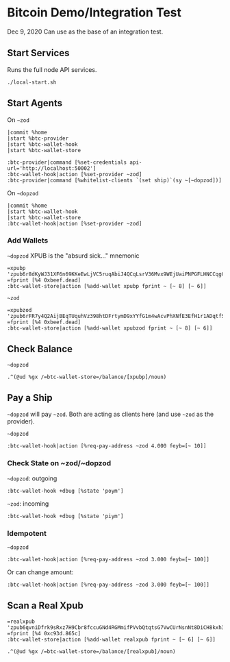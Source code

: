# Bitcoin Demo/Integration Test
Dec 9, 2020
Can use as the base of an integration test.

## Start Services
Runs the full node API services.
```
./local-start.sh
```

## Start Agents
On `~zod`
```
|commit %home
|start %btc-provider
|start %btc-wallet-hook
|start %btc-wallet-store

:btc-provider|command [%set-credentials api-url='http://localhost:50002']
:btc-wallet-hook|action [%set-provider ~zod]
:btc-provider|command [%whitelist-clients `(set ship)`(sy ~[~dopzod])]
```

On `~dopzod`
```
|commit %home
|start %btc-wallet-hook
|start %btc-wallet-store
:btc-wallet-hook|action [%set-provider ~zod]
```

### Add Wallets
`~dopzod`
XPUB is the "absurd sick..." mnemonic
```
=xpubp 'zpub6r8dKyWJ31XF6n69KKeEwLjVC5ruqAbiJ4QCqLsrV36Mvx9WEjUaiPNPGFLHNCCqgCdy6iZC8ZgHsm6a1AUTVBMVbKGemNcWFcwBGSjJKbD'
=fprint [%4 0xbeef.dead]
:btc-wallet-store|action [%add-wallet xpubp fprint ~ [~ 8] [~ 6]]
```

`~zod`
```
=xpubzod 'zpub6rFR7y4Q2AijBEqTUquhVz398htDFrtymD9xYYfG1m4wAcvPhXNfE3EfH1r1ADqtfSdVCToUG868RvUUkgDKf31mGDtKsAYz2oz2AGutZYs'
=fprint [%4 0xbeef.dead]
:btc-wallet-store|action [%add-wallet xpubzod fprint ~ [~ 8] [~ 6]]
```

## Check Balance
`~dopzod`
```
.^(@ud %gx /=btc-wallet-store=/balance/[xpubp]/noun)
```

## Pay a Ship
`~dopzod` will pay `~zod`. Both are acting as clients here (and use `~zod` as the provider).

`~dopzod`
```
:btc-wallet-hook|action [%req-pay-address ~zod 4.000 feyb=[~ 10]]
```

### Check State on ~zod/~dopzod
`~dopzod`: outgoing
```
:btc-wallet-hook +dbug [%state 'poym']
```

`~zod`: incoming
```
:btc-wallet-hook +dbug [%state 'piym']
```

### Idempotent
`~dopzod`
```
:btc-wallet-hook|action [%req-pay-address ~zod 3.000 feyb=[~ 100]]
```
Or can change amount:
```
:btc-wallet-hook|action [%req-pay-address ~zod 3.000 feyb=[~ 100]]
```


## Scan a Real Xpub
```
=realxpub 'zpub6qvniDfrk9sRxz7H9Cbr8fccuGNd4RGMmifPVvbQtqtsG7VwCUrNsnNt8DiCH8kxh3vsDuJkfNqZQspVq2xEbE64fgXT5hVJiD8WkRhvuJc'
=fprint [%4 0xc93d.865c]
:btc-wallet-store|action [%add-wallet realxpub fprint ~ [~ 6] [~ 6]]

.^(@ud %gx /=btc-wallet-store=/balance/[realxpub]/noun)
```
